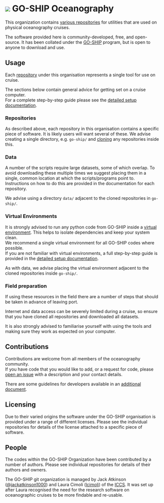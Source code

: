# ![](https://avatars.githubusercontent.com/GO-SHIP-Oceanography?size=28) GO-SHIP Oceanography

This organization contains
[various repositories](https://github.com/orgs/GO-SHIP-Oceanography/repositories)
for utilities that are used on physical oceanography cruises.

The software provided here is community-developed, free, and open-source.
It has been collated under the [GO-SHIP](https://www.go-ship.org/) program, but is
open to anyone to download and use.


## Usage

Each [repository](https://github.com/orgs/GO-SHIP-Oceanography/repositories) under
this organisation represents a single tool for use on cruise.

The sections below contain general advice for getting set on a cruise computer.  
For a complete step-by-step guide please see the
[detailed setup documentation](setup.md).

### Repositories

As described above, each repository in this organisation contains a specific piece
of software.
It is likely users will want several of these.
We advise creating a single directory, e.g. `go-ship/` and 
[cloning](https://docs.github.com/en/repositories/creating-and-managing-repositories/cloning-a-repository)
any repositories inside this.

### Data

A number of the scripts require large datasets, some of which overlap.
To avoid downloading these multiple times we suggest placing them in a single, common
location at which the scripts/programs point to.  
Instructions on how to do this are provided in the documentation for each repository.

We advise using a directory `data/` adjacent to the cloned repositories in `go-ship/`.

### Virtual Environments

It is strongly advised to run any python code from GO-SHIP inside a 
[virtual environment](https://docs.python.org/3/library/venv.html).
This helps to isolate dependencies and keep your system clean.  
We recommend a single virtual environment for all GO-SHIP codes where possible.  
If you are not familiar with virtual environments, a full step-by-step guide is provided
in the [detailed setup documentation](setup.md).

As with data, we advise placing the virtual environment adjacent to the cloned
repositories inside `go-ship/`.

### Field preparation

If using these resources in the field there are a number of steps that should be taken
in advance of leaving port.

Internet and data access can be severely limited during a cruise, so ensure that you
have cloned all repositories and downloaded all datasets.

It is also strongly advised to familiarise yourself with using the tools and making
sure they work as expected on your computer.


## Contributions

Contributions are welcome from all members of the oceanography community.  
If you have code that you would like to add, or a request for code, please
[open an issue](https://github.com/GO-SHIP-Oceanography/.github/issues) with a
description and your contact details.

There are some guidelines for developers available in an
[additional document](contributing.md).


## Licensing

Due to their varied origins the software under the GO-SHIP organisation is provided
under a range of different licenses.
Please see the individual repositories for details of the license attached to a specific
piece of software.


## People

The codes within the GO-SHIP Organization have been contributed by a number of authors.
Please see individual repositories for details of their authors and owners.

The GO-SHIP git organization is managed by 
Jack Atkinson ([@jackatkinson1000](https://github.com/jatkinson1000)) and
Laura Cimoli ([lcimoli](https://github.com/lcimoli)) of the
[ICCS](https://github.com/Cambridge-ICCS).
It was set up after Laura recognised the need for the research software on oceanographic
cruises to be more findable and re-usable.

